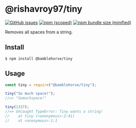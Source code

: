 # @rishavroy97/tiny

[![GitHub issues](https://img.shields.io/github/issues/rishavroy97/tiny)](https://github.com/rishavroy97/tiny/issues)
[![npm (scoped)](https://img.shields.io/npm/v/@rishavroy97/tiny.svg)](https://www.npmjs.com/package/@rishavroy97/tiny)
[![npm bundle size (minified)](https://img.shields.io/bundlephobia/min/@rishavroy97/tiny.svg)](https://www.npmjs.com/package/@rishavroy97/tiny)

Removes all spaces from a string.

## Install

```
$ npm install @bamblehorse/tiny
```

## Usage

```js
const tiny = require("@bamblehorse/tiny");

tiny("So much space!");
//=> "Somuchspace!"

tiny(1337);
//=> Uncaught TypeError: Tiny wants a string!
//    at tiny (<anonymous>:2:41)
//    at <anonymous>:1:1
```